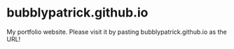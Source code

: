 # bubblypatrick.github.io

My portfolio website. Please visit it by pasting bubblypatrick.github.io as the URL!
